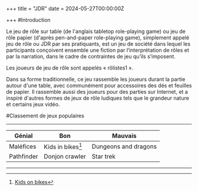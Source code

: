 +++
title = "JDR"
date = 2024-05-27T00:00:00Z


+++
#Introduction

Le jeu de rôle sur table (de l'anglais tabletop role-playing game) ou jeu de rôle papier (d'après pen-and-paper role-playing game), simplement appelé jeu de rôle ou JDR par ses pratiquants, est un jeu de société dans lequel les participants conçoivent ensemble une fiction par l’interprétation de rôles et par la narration, dans le cadre de contraintes de jeu qu’ils s’imposent.

Les joueurs de jeu de rôle sont appelés « rôlistes1 ».

Dans sa forme traditionnelle, ce jeu rassemble les joueurs durant la partie autour d'une table, avec communément pour accessoires des dés et feuilles de papier. Il rassemble aussi des joueurs pour des parties sur Internet, et a inspiré d'autres formes de jeux de rôle ludiques tels que le grandeur nature et certains jeux vidéo. 


#Classement de jeux populaires

_________________________________________________
|Génial	|Bon	|Mauvais	|
|---------------|---------------|---------------|
|Maléfices|Kids in bikes[^1]|Dungeons and dragons|
|Pathfinder|Donjon crawler|Star trek|
----------------------------------------------------------

[^1]:[Kids on bikes](/https://www.huntersentertainment.com/kidsonbikesrpg)